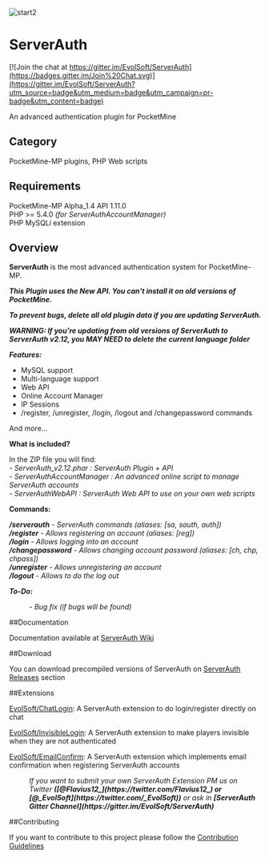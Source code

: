 ![start2](https://cloud.githubusercontent.com/assets/10303538/6315586/9463fa5c-ba06-11e4-8f30-ce7d8219c27d.png)
# ServerAuth

[![Join the chat at https://gitter.im/EvolSoft/ServerAuth](https://badges.gitter.im/Join%20Chat.svg)](https://gitter.im/EvolSoft/ServerAuth?utm_source=badge&utm_medium=badge&utm_campaign=pr-badge&utm_content=badge)

An advanced authentication plugin for PocketMine

## Category

PocketMine-MP plugins, PHP Web scripts

## Requirements

PocketMine-MP Alpha_1.4 API 1.11.0<br>
PHP >= 5.4.0 *(for ServerAuthAccountManager)*<br>
PHP MySQLi extension<br>

## Overview

**ServerAuth** is the most advanced authentication system for PocketMine-MP.

***This Plugin uses the New API. You can't install it on old versions of PocketMine.***

***To prevent bugs, delete all old plugin data if you are updating ServerAuth.***

***WARNING: If you're updating from old versions of ServerAuth to ServerAuth v2.12, you MAY NEED to delete the current language folder***

***Features:***

- MySQL support
- Multi-language support
- Web API
- Online Account Manager
- IP Sessions
- /register, /unregister, /login, /logout and /changepassword commands

And more...

**What is included?**

In the ZIP file you will find:<br>
*- ServerAuth_v2.12.phar : ServerAuth Plugin + API*<br>
*- ServerAuthAccountManager : An advanced online script to manage ServerAuth accounts*<br>
*- ServerAuthWebAPI : ServerAuth Web API to use on your own web scripts*<br>

**Commands:**

***/serverauth*** *- ServerAuth commands (aliases: [sa, sauth, auth])*<br>
***/register*** *- Allows registering an account (aliases: [reg])*<br>
***/login*** *- Allows logging into an account*<br>
***/changepassword*** *- Allows changing account password (aliases: [ch, chp, chpass])*<br>
***/unregister*** *- Allows unregistering an account*<br>
***/logout*** *- Allows to do the log out*

***To-Do:***

<dd><i>- Bug fix (if bugs will be found)</i></dd>

##Documentation

Documentation available at [ServerAuth Wiki](https://github.com/EvolSoft/ServerAuth/wiki)

##Download

You can download precompiled versions of ServerAuth on [ServerAuth Releases](https://github.com/EvolSoft/ServerAuth/releases) section

##Extensions

[EvolSoft/ChatLogin](https://github.com/EvolSoft/ChatLogin): A ServerAuth extension to do login/register directly on chat

[EvolSoft/InvisibleLogin](https://github.com/EvolSoft/InvisibleLogin): A ServerAuth extension to make players invisible when they are not authenticated

[EvolSoft/EmailConfirm](https://github.com/EvolSoft/EmailConfirm): A ServerAuth extension which implements email confirmation when registering ServerAuth accounts

<dd><i>If you want to submit your own ServerAuth Extension PM us on Twitter <b>([@Flavius12_](https://twitter.com/Flavius12_) or [@_EvolSoft](https://twitter.com/_EvolSoft))</b> or ask in <b>[ServerAuth Gitter Channel](https://gitter.im/EvolSoft/ServerAuth)</b></i></dd>

##Contributing

If you want to contribute to this project please follow the [Contribution Guidelines](https://github.com/EvolSoft/ServerAuth/blob/master/CONTRIBUTING.md)
